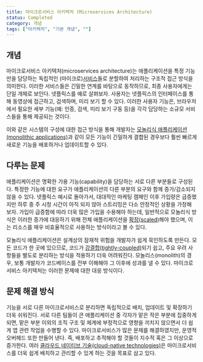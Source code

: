 ```yaml
---
title: 마이크로서비스 아키텍처 (Microservices Architecture)
status: Completed
category: 개념
tags: ["아키텍처", "기본 개념", ""]
---
```


## 개념

마이크로서비스 아키텍처(microservices architecture)는 애플리케이션을 특정 기능만을 담당하는 독립적인 (마이크로)[서비스](/ko/service/)들로 분할하여 처리하는 구조적 접근 방식을 의미한다.
이러한 서비스들은 긴밀한 연계를 바탕으로 동작하므로, 최종 사용자에게는 단일 개체로 보인다.
넷플릭스를 예로 살펴보자.
사용자는 넷플릭스의 인터페이스를 통해 동영상에 접근하고, 검색하며, 미리 보기 할 수 있다.
이러한 사용자 기능은, 브라우저에서 필요한 세부 기능(예: 인증, 검색, 미리 보기 구동 등)을 각각 담당하는 소규모 서비스들을 통해 제공되는 것이다.

이와 같은 시스템의 구성에 대한 접근 방식을 통해 개발자는 [모놀리식 애플리케이션(monolithic applications)](/ko/monolithic-apps/)과 같이 모든 기능이 긴밀하게 결합된 경우보다 훨씬 빠르게 새로운 기능을 배포하거나 업데이트할 수 있다.

## 다루는 문제

애플리케이션은 명확한 가용 기능(capability)을 담당하는 서로 다른 부분들로 구성된다.
특정한 기능에 대한 요구가 애플리케이션의 다른 부분의 요구와 함께 증가/감소되지 않을 수 있다.
넷플릭스 예시로 돌아가서, 대대적인 마케팅 캠페인 이후 가입량은 급증했지만 
하루 중 주 시청 시간이 아직 되지 않아 스트리밍은 다소 안정적인 상황을 가정해 보자.
가입이 급증함에 따라 더욱 많은 가입을 수용해야 하는데,
일반적으로 모놀리식 방식은 이러한 증가에 대응하기 위해 전체 애플리케이션을 [확장(scaled)](/ko/scalability/)해야 했으며,
이는 리소스를 매우 비효율적으로 사용하는 방식이라고 볼 수 있다.

모놀리식 애플리케이션은 설계상의 잠재적 위험을 개발자가 쉽게 묵인하도록 만든다.
모든 코드가 한 곳에 있으므로, 코드가 [강결합(tightly-coupled)](/tightly-coupled-architectures/)되기 쉽고,
주요 우려 사항들을 별도로 분리하는 방식을 적용하기 더욱 어려워진다.
모놀리스(monolith)의 경우, 보통 개발자가 코드베이스를 전부 이해해야 그 이후에 성과를 낼 수 있다.
마이크로서비스 아키텍처는 이러한 문제에 대한 대응 방식이다.

## 문제 해결 방식

기능을 서로 다른 마이크로서비스로 분리하면 독립적으로 배치, 업데이트 및 확장하기 더욱 쉬워진다.
서로 다른 팀들이 큰 애플리케이션 중 각자가 맡은 작은 부분에 집중하게 되면,
맡은 부분 이외의 조직 구조 및 체계에 부정적으로 영향을 끼치지 않으면서 더 쉽게 앱 관련 작업을 수행할 수 있다.
마이크로서비스가 많은 문제를 해결하였지만, 운영적 오버헤드 또한 만들어 낸다.
즉, 배포하고 추적해야 할 것들이 지수적 혹은 그 이상으로 증가한다.
여러 [클라우드 네이티브 기술(cloud-native technologies)](/ko/cloud-native-tech/)은 마이크로서비스를 더욱 쉽게 배치하고 관리할 수 있게 하는 것을 목표로 삼고 있다.
